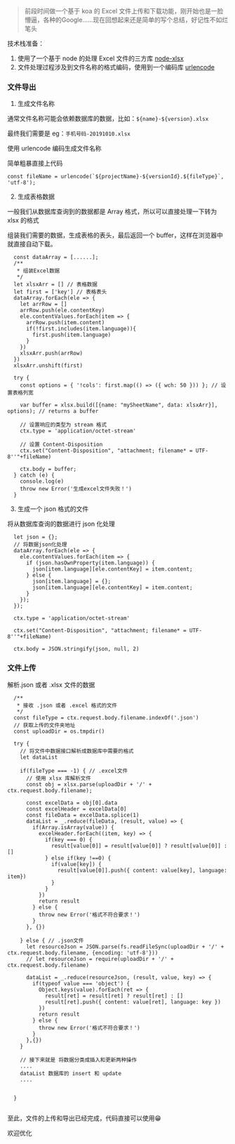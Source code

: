 > 前段时间做一个基于 koa 的 Excel 文件上传和下载功能，刚开始也是一脸懵逼，各种的Google......现在回想起来还是简单的写个总结，好记性不如烂笔头

技术栈准备：

1. 使用了一个基于 node 的处理 Excel 文件的三方库 [node-xlsx](https://www.npmjs.com/package/node-xlsx)
2. 文件处理过程涉及到文件名称的格式编码，使用到一个编码库 [urlencode](https://www.npmjs.com/package/urlencode)

### 文件导出

1. 生成文件名称

通常文件名称可能会依赖数据库的数据，比如：`${name}-${version}.xlsx`

最终我们需要是 eg：`手机号码-20191010.xlsx`

使用 urlencode 编码生成文件名称 

简单粗暴直接上代码
```
const fileName = urlencode(`${projectName}-${versionId}.${fileType}`, 'utf-8');
```

2. 生成表格数据

一般我们从数据库查询到的数据都是 Array 格式，所以可以直接处理一下转为 xlsx 的格式

组装我们需要的数据，生成表格的表头，最后返回一个 buffer，这样在浏览器中就直接自动下载。

```
  const dataArray = [......];
  /**
   * 组装Excel数据
   */
  let xlsxArr = [] // 表格数据
  let first = ['key'] // 表格表头
  dataArray.forEach(ele => {
    let arrRow = []
    arrRow.push(ele.contentKey)
    ele.contentValues.forEach(item => {
      arrRow.push(item.content)
      if(!first.includes(item.language)){
        first.push(item.language)
      }
    })
    xlsxArr.push(arrRow)
  })
  xlsxArr.unshift(first)

  try {
    const options = { '!cols': first.map(() => ({ wch: 50 })) }; // 设置表格列宽

    var buffer = xlsx.build([{name: "mySheetName", data: xlsxArr}], options); // returns a buffer

    // 设置响应的类型为 stream 格式
    ctx.type = 'application/octet-stream'

    // 设置 Content-Disposition
    ctx.set("Content-Disposition", "attachment; filename* = UTF-8''"+fileName)

    ctx.body = buffer;
  } catch (e) {
    console.log(e)
    throw new Error('生成excel文件失败！')
  }

```

3. 生成一个 json 格式的文件

将从数据库查询的数据进行 json 化处理

```
  let json = {};
  // 将数据json化处理
  dataArray.forEach(ele => {
    ele.contentValues.forEach(item => {
      if (json.hasOwnProperty(item.language)) {
        json[item.language][ele.contentKey] = item.content;
      } else {
        json[item.language] = {};
        json[item.language][ele.contentKey] = item.content;
      }
    });
  });

  ctx.type = 'application/octet-stream'

  ctx.set("Content-Disposition", "attachment; filename* = UTF-8''"+fileName)

  ctx.body = JSON.stringify(json, null, 2)
```

### 文件上传

解析.json 或者 .xlsx 文件的数据
```
  /**
   * 接收 .json 或者 .excel 格式的文件
   */
  const fileType = ctx.request.body.filename.indexOf('.json')
  // 获取上传的文件夹地址
  const uploadDir = os.tmpdir()

  try {
    // 将文件中数据接口解析成数据库中需要的格式
    let dataList

    if(fileType === -1) { // .excel文件
      // 使用 xlsx 库解析文件
      const obj = xlsx.parse(uploadDir + '/' + ctx.request.body.filename);

      const excelData = obj[0].data
      const excelHeader = excelData[0]
      const fileData = excelData.splice(1)
      dataList = _.reduce(fileData, (result, value) => {
        if(Array.isArray(value)) {
          excelHeader.forEach((item, key) => {
            if(key === 0) {
              result[value[0]] = result[value[0]] ? result[value[0]] : []
            } else if(key !==0) {
              if(value[key]) {
                result[value[0]].push({ content: value[key], language: item})
              }
            }
          })
          return result
        } else {
          throw new Error('格式不符合要求！')
        }
      }, {})

    } else { // .json文件
      let resourceJson = JSON.parse(fs.readFileSync(uploadDir + '/' + ctx.request.body.filename, {encoding: 'utf-8'}))
      // let resourceJson = require(uploadDir + '/' + ctx.request.body.filename)

      dataList = _.reduce(resourceJson, (result, value, key) => {
        if(typeof value === 'object') {
          Object.keys(value).forEach(ret => {
            result[ret] = result[ret] ? result[ret] : []
            result[ret].push({ content: value[ret], language: key })
          })
          return result
        } else {
          throw new Error('格式不符合要求！')
        }
      },{})
    }

    // 接下来就是 将数据分类成插入和更新两种操作
    ....
    dataList 数据库的 insert 和 update
    ....


  }


```


至此，文件的上传和导出已经完成，代码直接可以使用😁

欢迎优化
